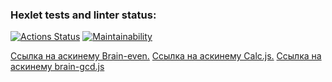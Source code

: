 ### Hexlet tests and linter status:
[![Actions Status](https://github.com/Dizza19/frontend-project-44/actions/workflows/hexlet-check.yml/badge.svg)](https://github.com/Dizza19/frontend-project-44/actions)
[![Maintainability](https://api.codeclimate.com/v1/badges/765ecb522066d1737f48/maintainability)](https://codeclimate.com/github/Dizza19/frontend-project-44/maintainability)


[Ссылка на аскинему Brain-even.](https://asciinema.org/a/QtXhLVKEKzkFRAGFXBMZadViL)
[Ссылка на аскинему Calc.js.](https://asciinema.org/a/5CA361DLDmoSg2iNE7pCW4Ydb)
[Ссылка на аскинему brain-gcd.js](https://asciinema.org/a/uZdtWBVJzAj4KhIXK9jmCfzuN)
